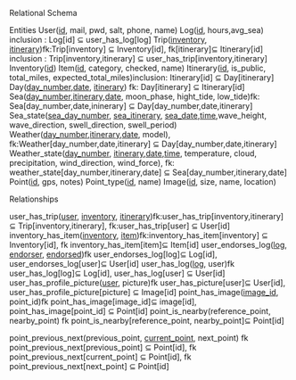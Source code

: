 Relational Schema

Entities
User(<u>id</u>, mail, pwd, salt, phone, name)
Log(<u>id</u>, hours,avg_sea) inclusion : Log[id] ⊆ user_has_log[log]
Trip(<u>inventory</u>, <u>itinerary</u>)fk:Trip[inventory] ⊆ Inventory[id], fk[itinerary]⊆ Itinerary[id] inclusion : Trip[inventory,itinerary] ⊆ user_has_trip[inventory,itinerary]
Inventory(<u>id</u>)
Item(<u>id</u>, category, checked, name)
Itinerary(<u>id</u>, is_public, total_miles, expected_total_miles)inclusion: Itinerary[id] ⊆ Day[itinerary]
Day(<u>day_number</u>,<u>date</u>, <u>itinerary</u>) fk: Day[itinerary] ⊆ Itinerary[id]
Sea(<u>day_number</u>,<u>itinerary</u>,<u>date</u>, moon_phase, hight_tide, low_tide)fk: Sea[day_number,date,ininerary] ⊆ Day[day_number,date,itinerary]
Sea_state(<u>sea_day_number</u>, <u>sea_itinerary</u>, <u>sea_date</u>,<u>time</u>,wave_height, wave_direction, swell_direction, swell_period)
Weather(<u>day_number</u>,<u>itinerary</u>,<u>date</u>, model), fk:Weather[day_number,date,itinerary] ⊆ Day[day_number,date,itinerary]
Weather_state(<u>day_number</u>, <u>itinerary</u>,<u>date</u>,<u>time</u>, temperature, cloud, precipitation, wind_direction, wind_force), fk: weather_state[day_number,itinerary,date]  ⊆ Sea[day_number,itinerary,date]
Point(<u>id</u>, gps, notes)
Point_type(<u>id</u>, name)
Image(<u>id</u>, size, name, location)

Relationships


user_has_trip(<u>user</u>, <u>inventory</u>, <u>itinerary</u>)fk:user_has_trip[inventory,itinerary] ⊆ Trip[inventory,itinerary], fk:user_has_trip[user] ⊆ User[id]
inventory_has_item(<u>inventory</u>, <u>item</u>)fk:inventory_has_item[inventory] ⊆ Inventory[id], fk inventory_has_item[item]⊆ Item[id]
user_endorses_log(<u>log</u>, <u>endorser</u>, <u>endorsed</u>)fk user_endorses_log[log]⊆ Log[id], user_endorses_log[user]⊆ User[id]
user_has_log(<u>log</u>, user)fk user_has_log[log]⊆ Log[id], user_has_log[user] ⊆ User[id]
user_has_profile_picture(<u>user</u>, picture)fk user_has_picture[user]⊆ User[id], user_has_profile_picture[picture] ⊆ Image[id]
point_has_image(<u>image_id</u>, point_id)fk point_has_image[image_id]⊆ image[id], point_has_image[point_id] ⊆ Point[id]
point_is_nearby(reference_point, nearby_point) fk point_is_nearby[reference_point, nearby_point]⊆ Point[id] 

<!-- We could also use all three points together as PK -->
point_previous_next(previous_point, <u>current_point</u>, next_point) fk point_previous_next[previous_point] ⊆ Point[id], fk point_previous_next[current_point] ⊆ Point[id], fk point_previous_next[next_point] ⊆ Point[id]